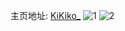 主页地址: [KiKiko_](https://weibo.com/u/5711012596) 
![1](https://wx4.sinaimg.cn/mw2000/006euPgogy1h9yil5t40zj31400u0wgd.jpg) 
![2](https://wx4.sinaimg.cn/mw2000/006euPgogy1h968n4ye5uj30u0140n0i.jpg) 
